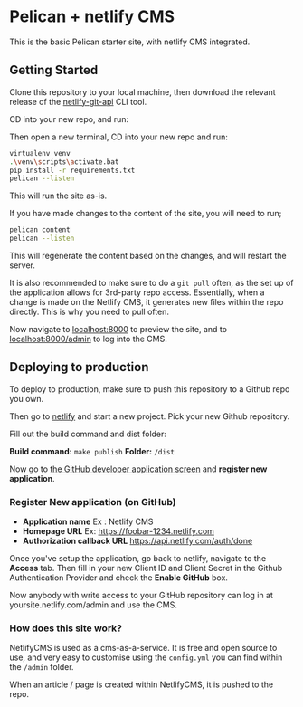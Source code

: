 # Pelican + netlify CMS

This is the basic Pelican starter site, with netlify CMS integrated.

## Getting Started

Clone this repository to your local machine, then download the relevant release of
the [netlify-git-api](https://github.com/netlify/netlify-git-api/releases) CLI tool.

CD into your new repo, and run:


Then open a new terminal, CD into your new repo and run:

```bash
virtualenv venv
.\venv\scripts\activate.bat
pip install -r requirements.txt
pelican --listen
```

This will run the site as-is.

If you have made changes to the content of the site, you will need to run;

```bash
pelican content
pelican --listen
```

This will regenerate the content based on the changes, and will restart the server.

It is also recommended to make sure to do a `git pull` often, as the set up of the application allows for 3rd-party repo access.
Essentially, when a change is made on the Netlify CMS, it generates new files within the repo directly. This is why you need to pull often.

Now navigate to [localhost:8000](http://localhost:8000/) to preview the site, and
to [localhost:8000/admin](http://localhost:8000/admin) to log into the CMS.

## Deploying to production

To deploy to production, make sure to push this repository to a Github repo you own.

Then go to [netlify](https://app.netlify.com) and start a new project. Pick your
new Github repository.

Fill out the build command and dist folder:

**Build command:** `make publish`
**Folder:** `/dist`

Now go to [the GitHub developer application screen](https://github.com/settings/developers)
and **register new application**.

### Register New application (on GitHub)
- **Application name**  Ex : Netlify CMS  
- **Homepage URL** Ex: https://foobar-1234.netlify.com
- **Authorization callback URL**  https://api.netlify.com/auth/done

Once you've setup the application, go back to netlify, navigate to the **Access** tab. Then
fill in your new Client ID and Client Secret in the Github Authentication Provider and check
the **Enable GitHub** box.

Now anybody with write access to your GitHub repository can log in at yoursite.netlify.com/admin
and use the CMS.

### How does this site work?

NetlifyCMS is used as a cms-as-a-service. It is free and open source to use, and very easy to customise using the `config.yml` you can find within the `/admin` folder.

When an article / page is created within NetlifyCMS, it is pushed to the repo.